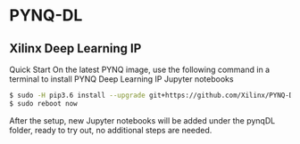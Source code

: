# PYNQ-DL
## Xilinx Deep Learning IP

Quick Start
On the latest PYNQ image, use the following command in a terminal to install PYNQ Deep Learning IP Jupyter notebooks
```bash
$ sudo -H pip3.6 install --upgrade git+https://github.com/Xilinx/PYNQ-DL.git
$ sudo reboot now
```
After the setup, new Jupyter notebooks will be added under the pynqDL folder, ready to try out, no additional steps are needed.
